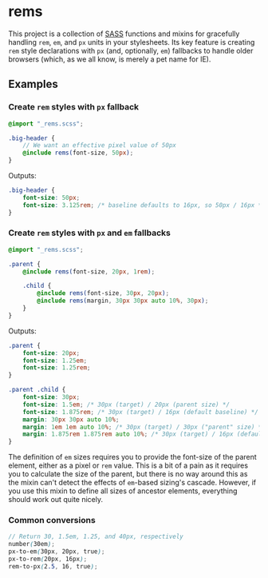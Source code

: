 # rems

This project is a collection of [SASS](http://sass-lang.com) functions and mixins for gracefully handling `rem`, `em`, and `px` units in your stylesheets. Its key feature is creating `rem` style declarations with `px` (and, optionally, `em`) fallbacks to handle older browsers (which, as we all know, is merely a pet name for IE).

## Examples

### Create `rem` styles with `px` fallback

```scss
@import "_rems.scss";

.big-header {
    // We want an effective pixel value of 50px
    @include rems(font-size, 50px);
}
```

Outputs:

```css
.big-header {
    font-size: 50px;
    font-size: 3.125rem; /* baseline defaults to 16px, so 50px / 16px */
}
```

### Create `rem` styles with `px` and `em` fallbacks

```scss
@import "_rems.scss";

.parent {
    @include rems(font-size, 20px, 1rem);

    .child {
        @include rems(font-size, 30px, 20px);
        @include rems(margin, 30px 30px auto 10%, 30px);
    }
}
```

Outputs:

```css
.parent {
    font-size: 20px;
    font-size: 1.25em;
    font-size: 1.25rem;
}

.parent .child {
    font-size: 30px;
    font-size: 1.5em; /* 30px (target) / 20px (parent size) */
    font-size: 1.875rem; /* 30px (target) / 16px (default baseline) */
    margin: 30px 30px auto 10%;
    margin: 1em 1em auto 10%; /* 30px (target) / 30px ("parent" size) */
    margin: 1.875rem 1.875rem auto 10%; /* 30px (target) / 16px (default baseline) */
}
```

The definition of `em` sizes requires you to provide the font-size of the parent element, either as a pixel or `rem` value. This is a bit of a pain as it requires you to calculate the size of the parent, but there is no way around this as the mixin can't detect the effects of `em`-based sizing's cascade. However, if you use this mixin to define all sizes of ancestor elements, everything should work out quite nicely.


### Common conversions

```scss
// Return 30, 1.5em, 1.25, and 40px, respectively
number(30em);
px-to-em(30px, 20px, true);
px-to-rem(20px, 16px);
rem-to-px(2.5, 16, true);
```